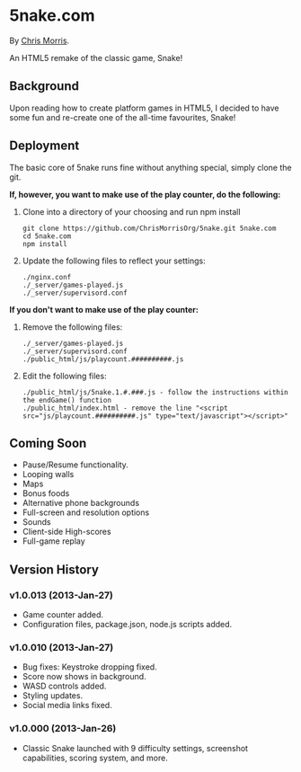 # 5nake.com

By [Chris Morris](http://chrismorris.org).

An HTML5 remake of the classic game, Snake!

Background
----------
Upon reading how to create platform games in HTML5, I decided to have some fun and re-create one of the all-time favourites, Snake!

Deployment
----------  
The basic core of 5nake runs fine without anything special, simply clone the git.

**If, however, you want to make use of the play counter, do the following:**

1. Clone into a directory of your choosing and run npm install
    
    ```
    git clone https://github.com/ChrisMorrisOrg/5nake.git 5nake.com
    cd 5nake.com
    npm install
    ```

2. Update the following files to reflect your settings:
    ```
    ./nginx.conf
    ./_server/games-played.js
    ./_server/supervisord.conf
    ```

**If you don't want to make use of the play counter:**

1. Remove the following files:
    
    ```
    ./_server/games-played.js
    ./_server/supervisord.conf
    ./public_html/js/playcount.##########.js
    ```

2. Edit the following files:
    ```
    ./public_html/js/5nake.1.#.###.js - follow the instructions within the endGame() function
    ./public_html/index.html - remove the line "<script src="js/playcount.##########.js" type="text/javascript"></script>"
    ```


Coming Soon
-----------
- Pause/Resume functionality.
- Looping walls
- Maps
- Bonus foods
- Alternative phone backgrounds
- Full-screen and resolution options
- Sounds
- Client-side High-scores
- Full-game replay

Version History
---------------
### v1.0.013 (2013-Jan-27)
- Game counter added.
- Configuration files, package.json, node.js scripts added.

### v1.0.010 (2013-Jan-27)
- Bug fixes: Keystroke dropping fixed.
- Score now shows in background.
- WASD controls added.
- Styling updates.
- Social media links fixed.

### v1.0.000 (2013-Jan-26)
- Classic Snake launched with 9 difficulty settings, screenshot capabilities, scoring system, and more.
